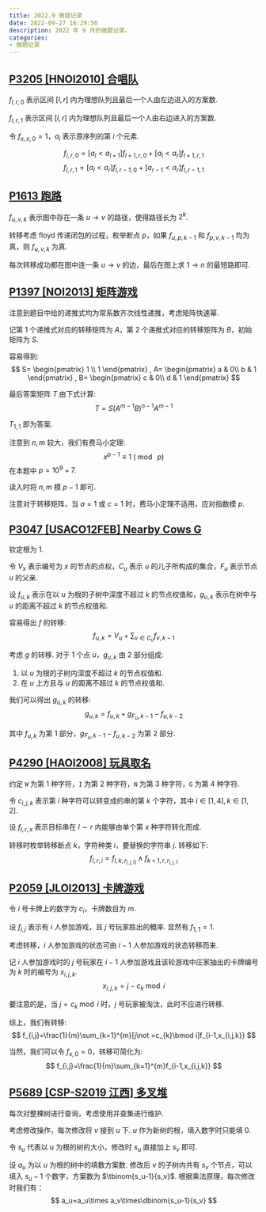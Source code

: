 ```yaml
---
title: 2022.9 做题记录
date: 2022-09-27 16:29:50
description: 2022 年 9 月的做题记录。
categories:
- 做题记录
---
```

## [P3205 [HNOI2010] 合唱队](https://www.luogu.com.cn/problem/P3205)
$f_{l,r,0}$ 表示区间 $[l,r]$ 内为理想队列且最后一个人由左边进入的方案数.

$f_{l,r,1}$ 表示区间 $[l,r]$ 内为理想队列且最后一个人由右边进入的方案数.

令 $f_{x,x,0}=1$，$a_i$ 表示原序列的第 $i$ 个元素.

$$f_{l,r,0}=[a_l<a_{l+1}]f_{l+1,r,0}+[a_l<a_{r}]f_{l+1,r,1}$$
$$f_{l,r,1}=[a_l<a_r]f_{l,r-1,0}+[a_{r-1}<a_r]f_{l,r-1,1} $$

## [P1613 跑路](https://www.luogu.com.cn/problem/P1613)
$f_{u,v,k}$ 表示图中存在一条 $u\rightarrow v$ 的路径，使得路径长为 $2^k$.

转移考虑 floyd 传递闭包的过程，枚举断点 $p$，如果 $f_{u,p,k-1}$ 和 $f_{p,v,k-1}$ 均为真，则 $f_{u,v,k}$ 为真.

每次转移成功都在图中连一条 $u\rightarrow v$ 的边，最后在图上求 $1\rightarrow n$ 的最短路即可.

## [P1397 [NOI2013] 矩阵游戏](https://www.luogu.com.cn/problem/P1397)
注意到题目中给的递推式均为常系数齐次线性递推，考虑矩阵快速幂.

记第 $1$ 个递推式对应的转移矩阵为 $A$，第 $2$ 个递推式对应的转移矩阵为 $B$，初始矩阵为 $S$.

容易得到:
$$
S=
\begin{pmatrix}
  1 \\
  1
\end{pmatrix}
,
A=
\begin{pmatrix}
  a & 0\\
  b & 1
\end{pmatrix}
,
B=
\begin{pmatrix}
  c & 0\\
  d & 1
\end{pmatrix}
$$

最后答案矩阵 $T$ 由下式计算:
$$
T=S(A^{m-1}B)^{n-1}A^{m-1}
$$

$T_{1,1}$ 即为答案.

注意到 $n,m$ 较大，我们有费马小定理:
$$
x^{p-1}\equiv 1\ (\bmod\ p)
$$
在本题中 $p=10^9+7$.

读入时将 $n,m$ 模 $p-1$ 即可.

注意对于转移矩阵，当 $a=1$ 或 $c=1$ 时，费马小定理不适用，应对指数模 $p$.

## [P3047 [USACO12FEB] Nearby Cows G](https://www.luogu.com.cn/problem/P3047)
钦定根为 $1$.

令 $V_x$ 表示编号为 $x$ 的节点的点权，$C_u$ 表示 $u$ 的儿子所构成的集合，$F_u$ 表示节点 $u$ 的父亲.

设 $f_{u,k}$ 表示在以 $u$ 为根的子树中深度不超过 $k$ 的节点权值和，$g_{u,k}$ 表示在树中与 $u$ 的距离不超过 $k$ 的节点权值和.

容易得出 $f$ 的转移:
$$
f_{u,k}=V_u+\sum_{v\in C_u}f_{v,k-1}
$$

考虑 $g$ 的转移. 对于 $1$ 个点 $u$，$g_{u,k}$ 由 $2$ 部分组成:
1. 以 $u$ 为根的子树内深度不超过 $k$ 的节点权值和.
2. 在 $u$ 上方且与 $u$ 的距离不超过 $k$ 的节点权值和.

我们可以得出 $g_{u,k}$ 的转移:
$$
g_{u,k}=f_{u,k}+g_{F_u,k-1}-f_{u,k-2}
$$

其中 $f_{u,k}$ 为第 $1$ 部分，$g_{F_u,k-1}-f_{u,k-2}$ 为第 $2$ 部分.

## [P4290 [HAOI2008] 玩具取名](https://www.luogu.com.cn/problem/P4290)
约定 $\texttt{W}$ 为第 $1$ 种字符，$\texttt{I}$ 为第 $2$ 种字符，$\texttt{N}$ 为第 $3$ 种字符，$\texttt{G}$ 为第 $4$ 种字符.

令 $c_{i,j,k}$ 表示第 $i$ 种字符可以转变成的串的第 $k$ 个字符，其中 $i\in[1,4],k\in[1,2]$.

设 $f_{l,r,x}$ 表示目标串在 $l\sim r$ 内能够由单个第 $x$ 种字符转化而成.

转移时枚举转移断点 $k$，字符种类 $i$，要替换的字符串 $j$. 转移如下:
$$
f_{l,r,i}=f_{l,k,r_{i,j,0}}\land f_{k+1,r,r_{i,j,1}}
$$

## [P2059 [JLOI2013] 卡牌游戏](https://www.luogu.com.cn/problem/P2059)
令 $i$ 号卡牌上的数字为 $c_i$，卡牌数目为 $m$.

设 $f_{i,j}$ 表示有 $i$ 人参加游戏，且 $j$ 号玩家胜出的概率. 显然有 $f_{1,1}=1$.

考虑转移，$i$ 人参加游戏的状态可由 $i-1$ 人参加游戏的状态转移而来.

记 $i$ 人参加游戏时的 $j$ 号玩家在 $i-1$ 人参加游戏且该轮游戏中庄家抽出的卡牌编号为 $k$ 时的编号为 $x_{i,j,k}$.
$$
x_{i,j,k}=j-c_{k}\bmod i
$$

要注意的是，当 $j=c_{k}\bmod i$ 时，$j$ 号玩家被淘汰，此时不应进行转移.

综上，我们有转移:
$$
f_{i,j}=\frac{1}{m}\sum_{k=1}^{m}[j\not =c_{k}\bmod i]f_{i-1,x_{i,j,k}}
$$

当然，我们可以令 $f_{x,0}=0$，转移可简化为:
$$
f_{i,j}=\frac{1}{m}\sum_{k=1}^{m}f_{i-1,x_{i,j,k}}
$$

## [P5689 [CSP-S2019 江西] 多叉堆](https://www.luogu.com.cn/problem/P5689)
每次对整棵树进行查询，考虑使用并查集进行维护.

考虑修改操作，每次修改将 $v$ 接到 $u$ 下. $u$ 作为新树的根，填入数字时只能填 $0$.

令 $s_u$ 代表以 u 为根的树的大小，修改时 $s_u$ 直接加上 $s_v$ 即可.

设 $a_u$ 为以 $u$ 为根的树中的填数方案数. 修改后 $v$ 的子树内共有 $s_v$ 个节点，可以填入 $s_u-1$ 个数字，方案数为 $\tbinom{s_u-1}{s_v}$. 根据乘法原理，每次修改时我们有：
$$
a_u=a_u\times a_v\times\dbinom{s_u-1}{s_v}
$$
